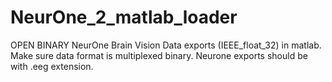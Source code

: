 # NeurOne_2_matlab_loader
OPEN BINARY NeurOne Brain Vision Data exports (IEEE_float_32) in matlab.
Make sure data format is multiplexed binary. Neurone exports should be with .eeg extension.
